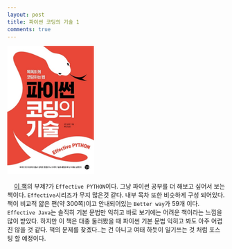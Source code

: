 ```yaml
---
layout: post
title: 파이썬 코딩의 기술 1
comments: true
---
```

<img src="/images/effective_python_book.jpg" alt="클린 코드를 위한 테스트 주도 개발" style="width: 200px; margin-left: auto; margin-right: auto; "/>

&nbsp;&nbsp;&nbsp; [이 책](http://www.kyobobook.co.kr/product/detailViewKor.laf?ejkGb=KOR&mallGb=KOR&barcode=9791186978825&orderClick=LEA&Kc=)의 부제?가 `Effective PYTHON`이다. 그냥 파이썬 공부를 더 해보고 싶어서 보는 책이다. `Effective`시리즈가 무지 많은것 같다. 내부 목차 또한 비슷하게 구성 되어있다. 책이 비교적 얇은 편(약 300쪽)이고 안내되어있는 `Better way`가 59개 이다. `Effective Java`는 솔직히 기본 문법만 익히고 바로 보기에는 어려운 책이라는 느낌을 많이 받았다. 하지만 이 책은 대충 둘러봤을 때 파이썬 기본 문법 익히고 봐도 아주 어렵진 않을 것 같다. 책의 문제를 찾겠다..는 건 아니고 여태 하듯이 일기쓰는 것 처럼 포스팅 할 예정이다.
